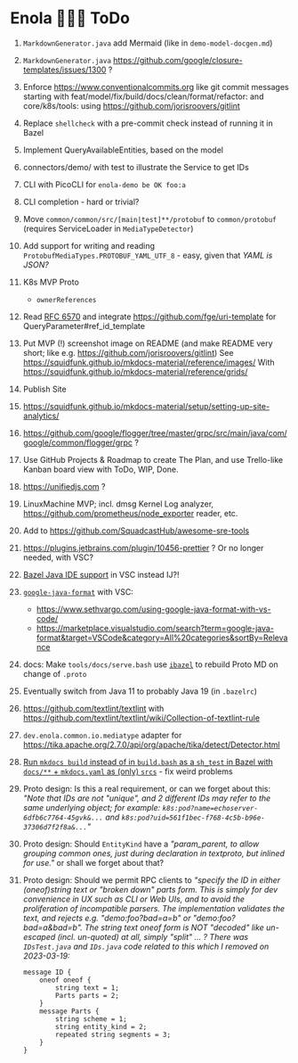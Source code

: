 <!--
    SPDX-License-Identifier: Apache-2.0

    Copyright 2023 The Enola <https://enola.dev> Authors

    Licensed under the Apache License, Version 2.0 (the "License");
    you may not use this file except in compliance with the License.
    You may obtain a copy of the License at

        https://www.apache.org/licenses/LICENSE-2.0

    Unless required by applicable law or agreed to in writing, software
    distributed under the License is distributed on an "AS IS" BASIS,
    WITHOUT WARRANTIES OR CONDITIONS OF ANY KIND, either express or implied.
    See the License for the specific language governing permissions and
    limitations under the License.
-->

# Enola 🕵🏾‍♀️ ToDo

1. `MarkdownGenerator.java` add Mermaid (like in `demo-model-docgen.md`)
1. `MarkdownGenerator.java` https://github.com/google/closure-templates/issues/1300 ?

1. Enforce https://www.conventionalcommits.org like git commit messages
   starting with feat/model/fix/build/docs/clean/format/refactor: and core/k8s/tools:
   using https://github.com/jorisroovers/gitlint

1. Replace `shellcheck` with a pre-commit check instead of running it in Bazel

1. Implement QueryAvailableEntities, based on the model
1. connectors/demo/ with test to illustrate the Service to get IDs
1. CLI with PicoCLI for `enola-demo be OK foo:a`
1. CLI completion - hard or trivial?

1. Move `common/common/src/[main|test]**/protobuf` to `common/protobuf` (requires ServiceLoader in `MediaTypeDetector`)

1. Add support for writing and reading `ProtobufMediaTypes.PROTOBUF_YAML_UTF_8` - easy, given that _YAML is JSON?_

1. K8s MVP Proto

    - `ownerReferences`

1. Read [RFC 6570](https://www.rfc-editor.org/rfc/rfc6570) and integrate https://github.com/fge/uri-template for QueryParameter#ref_id_template

1. Put MVP (!) screenshot image on README (and make README very short; like e.g. https://github.com/jorisroovers/gitlint)
   See https://squidfunk.github.io/mkdocs-material/reference/images/
   With https://squidfunk.github.io/mkdocs-material/reference/grids/

1. Publish Site
1. https://squidfunk.github.io/mkdocs-material/setup/setting-up-site-analytics/

1. https://github.com/google/flogger/tree/master/grpc/src/main/java/com/google/common/flogger/grpc ?

1. Use GitHub Projects & Roadmap to create The Plan, and use Trello-like Kanban board view with ToDo, WIP, Done.

1. https://unifiedjs.com ?

1. LinuxMachine MVP; incl. dmsg Kernel Log analyzer, https://github.com/prometheus/node_exporter reader, etc.

1. Add to https://github.com/SquadcastHub/awesome-sre-tools

1. https://plugins.jetbrains.com/plugin/10456-prettier ? Or no longer needed, with VSC?
1. [Bazel Java IDE support](https://github.com/vorburger/LearningBazel/blob/develop/ToDo.md) in VSC instead IJ?!
1. [`google-java-format`](https://github.com/google/google-java-format) with VSC:

    - https://www.sethvargo.com/using-google-java-format-with-vs-code/
    - https://marketplace.visualstudio.com/search?term=google-java-format&target=VSCode&category=All%20categories&sortBy=Relevance

1. docs: Make `tools/docs/serve.bash` use [`ibazel`](https://github.com/bazelbuild/bazel-watcher) to rebuild Proto MD on change of `.proto`

1. Eventually switch from Java 11 to probably Java 19 (in `.bazelrc`)

1. https://github.com/textlint/textlint with https://github.com/textlint/textlint/wiki/Collection-of-textlint-rule

1. `dev.enola.common.io.mediatype` adapter for https://tika.apache.org/2.7.0/api/org/apache/tika/detect/Detector.html

1. [Run `mkdocs build` instead of in `build.bash` as a `sh_test` in Bazel with `docs/**` + `mkdocs.yaml` as (only) `srcs`](https://github.com/enola-dev/enola/compare/main...vorburger:enola:mkdocs_build_test) - fix weird problems

1. Proto design: Is this a real requirement, or can we forget about this: _"Note that IDs are not "unique", and 2 different IDs may refer to the same underlying object; for example: `k8s:pod?name=echoserver-6dfb6c7764-45gvk&...` and `k8s:pod?uid=561f1bec-f768-4c5b-b96e-37306d7f2f8a&...`"_

1. Proto design: Should `EntityKind` have a _"param_parent, to allow grouping common ones, just during declaration in textproto, but inlined for use."_ or shall we forget about that?

1. Proto design: Should we permit RPC clients to _"specify the ID in either (oneof)string text or "broken down" parts form. This is simply for dev convenience in UX such as CLI or Web UIs, and to avoid the proliferation of incompatible parsers. The implementation validates the text, and rejects e.g. "demo:foo?bad=a=b" or "demo:foo?bad=a&bad=b". The string text oneof form is NOT "decoded" like un-escaped (incl. un-quoted) at all, simply "split" ... ? There was `IDsTest.java` and `IDs.java` code related to this which I removed on 2023-03-19:_

       message ID {
           oneof oneof {
               string text = 1;
               Parts parts = 2;
           }
           message Parts {
               string scheme = 1;
               string entity_kind = 2;
               repeated string segments = 3;
           }
       }

